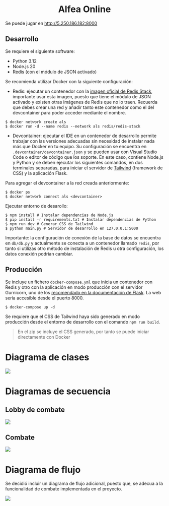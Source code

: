 <h1 style="text-align:center;">Alfea Online</h1>



Se puede jugar en http://5.250.186.182:8000

## Desarrollo

Se requiere el siguiente software:

- Python 3.12
- Node.js 20
- Redis (con el módulo de JSON activado)

Se recomienda utilizar Docker con la siguiente configuración:

- Redis: ejecutar un contenedor con la [imagen oficial de Redis Stack](https://hub.docker.com/r/redis/redis-stack), importante usar esta imagen, puesto que tiene el módulo de JSON activado y existen otras imágenes de Redis que no lo traen. Recuerda que debes crear una red y añadir tanto este contenedor como el del devcontainer para poder acceder mediante el nombre.

```shell
$ docker network create als
$ docker run -d --name redis --network als redis/redis-stack
```

- Devcontainer: ejecutar el IDE en un contenedor de desarrollo permite trabajar con las versiones adecuadas sin necesidad de instalar nada más que Docker en tu equipo. Su configuración se encuentra en `.devcontainer/devcontainer.json` y se pueden usar con Visual Studio Code o editor de código que los soporte. En este caso, contiene Node.js y Python y se deben ejecutar los siguientes comandos, en dos terminales separadas, para iniciar el servidor de [Tailwind](https://tailwindcss.com/) (framework de CSS) y la aplicación Flask.

Para agregar el devcontainer a la red creada anteriormente:
```shell
$ docker ps
$ docker network connect als <devcontainer>
```

Ejecutar entorno de desarollo:

```shell
$ npm install # Instalar dependencias de Node.js
$ pip install -r requirements.txt # Instalar dependencias de Python
$ npm run dev # Generar CSS de Tailwind
$ python main.py # Servidor de desarrollo en 127.0.0.1:5000
```

Importante: la configuración de conexión de la base de datos se encuentra en `db/db.py` y actualmente se conecta a un contenedor llamado `redis`, por tanto si utilizas otro método de instalación de Redis u otra configuración, los datos conexión podrían cambiar.

## Producción

Se incluye un fichero  `docker-compose.yml` que inicia un contenedor con Redis y otro con la aplicación en modo producción con el servidor Gurnicorn, uno de los [recomendado en la documentación de Flask](https://flask.palletsprojects.com/en/3.0.x/deploying/). La web sería accesible desde el puerto 8000.

```shell
$ docker-compose up -d
```

Se requiere que el CSS de Tailwind haya sido generado en modo producción desde el entorno de desarrollo con el comando `npm run build`.

> En el zip se incluye el CSS generado, por tanto se puede iniciar directamente con Docker

# Diagrama de clases

![](docs/diagrama-clases.svg)



# Diagramas de secuencia

## Lobby de combate

![](docs/diagrama-secuencia-lobby-raid.svg)

## Combate

![](docs/diagrama-secuencia-combate.svg)

# Diagrama de flujo

Se decidió incluir un diagrama de flujo adicional, puesto que, se adecua a la funcionalidad de combate implementada en el proyecto.

![](docs/diagrama-flujo-combate.svg)